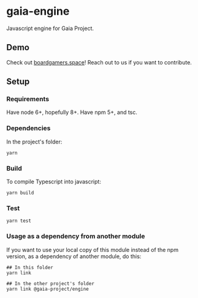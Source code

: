 # gaia-engine

Javascript engine for Gaia Project.

## Demo

Check out [boardgamers.space](https://www.boardgamers.space)! Reach out to us if you want to contribute.

## Setup

### Requirements

Have node 6+, hopefully 8+. Have npm 5+, and tsc.

### Dependencies

In the project's folder:

```
yarn
```

### Build

To compile Typescript into javascript:

```
yarn build
```

### Test

```
yarn test
```

### Usage as a dependency from another module

If you want to use your local copy of this module instead of the npm version, as a dependency of
another module, do this:

```
## In this folder
yarn link

## In the other project's folder
yarn link @gaia-project/engine
```
